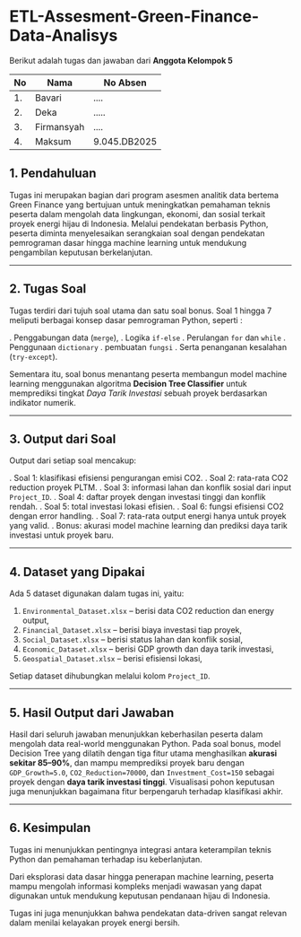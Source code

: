 # ETL-Assesment-Green-Finance-Data-Analisys

Berikut adalah tugas dan jawaban dari **Anggota Kelompok 5**

 | No| Nama | No Absen |
| --- | --- | --- |
| 1. | Bavari | .... |
| 2. | Deka | ..... |
| 3. | Firmansyah | .... |
| 4. | Maksum | 9.045.DB2025 |

## 1. Pendahuluan

Tugas ini merupakan bagian dari program asesmen analitik data bertema Green Finance yang bertujuan untuk meningkatkan pemahaman teknis peserta dalam mengolah data lingkungan, ekonomi, dan sosial terkait proyek energi hijau di Indonesia. Melalui pendekatan berbasis Python, peserta diminta menyelesaikan serangkaian soal dengan pendekatan pemrograman dasar hingga machine learning untuk mendukung pengambilan keputusan berkelanjutan.

---

## 2. Tugas Soal

Tugas terdiri dari tujuh soal utama dan satu soal bonus. Soal 1 hingga 7 meliputi berbagai konsep dasar pemrograman Python, seperti :

. Penggabungan data (`merge`), 
. Logika `if-else`
. Perulangan `for` dan `while`
. Penggunaan `dictionary`
. pembuatan `fungsi`
. Serta penanganan kesalahan (`try-except`). 

Sementara itu, soal bonus menantang peserta membangun model machine learning menggunakan algoritma **Decision Tree Classifier** untuk memprediksi tingkat _Daya Tarik Investasi_ sebuah proyek berdasarkan indikator numerik.

---

## 3. Output dari Soal

Output dari setiap soal mencakup:

. Soal 1: klasifikasi efisiensi pengurangan emisi CO2.
. Soal 2: rata-rata CO2 reduction proyek PLTM.
. Soal 3: informasi lahan dan konflik sosial dari input `Project_ID`.
. Soal 4: daftar proyek dengan investasi tinggi dan konflik rendah.
. Soal 5: total investasi lokasi efisien.
. Soal 6: fungsi efisiensi CO2 dengan error handling.
. Soal 7: rata-rata output energi hanya untuk proyek yang valid.
. Bonus: akurasi model machine learning dan prediksi daya tarik investasi untuk proyek baru.

---

## 4. Dataset yang Dipakai
Ada 5 dataset digunakan dalam tugas ini, yaitu:

1. `Environmental_Dataset.xlsx` – berisi data CO2 reduction dan energy output,
2. `Financial_Dataset.xlsx` – berisi biaya investasi tiap proyek,
3. `Social_Dataset.xlsx` – berisi status lahan dan konflik sosial,
4. `Economic_Dataset.xlsx` – berisi GDP growth dan daya tarik investasi,
5. `Geospatial_Dataset.xlsx` – berisi efisiensi lokasi,

Setiap dataset dihubungkan melalui kolom `Project_ID`.

---

## 5. Hasil Output dari Jawaban

Hasil dari seluruh jawaban menunjukkan keberhasilan peserta dalam mengolah data real-world menggunakan Python. Pada soal bonus, model Decision Tree yang dilatih dengan tiga fitur utama menghasilkan **akurasi sekitar 85–90%**, dan mampu memprediksi proyek baru dengan `GDP_Growth=5.0`, `CO2_Reduction=70000`, dan `Investment_Cost=150` sebagai proyek dengan **daya tarik investasi tinggi**. Visualisasi pohon keputusan juga menunjukkan bagaimana fitur berpengaruh terhadap klasifikasi akhir.

--- 

## 6. Kesimpulan
Tugas ini menunjukkan pentingnya integrasi antara keterampilan teknis Python dan pemahaman terhadap isu keberlanjutan. 

Dari eksplorasi data dasar hingga penerapan machine learning, peserta mampu mengolah informasi kompleks menjadi wawasan yang dapat digunakan untuk mendukung keputusan pendanaan hijau di Indonesia. 

Tugas ini juga menunjukkan bahwa pendekatan data-driven sangat relevan dalam menilai kelayakan proyek energi bersih.

